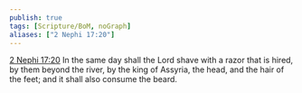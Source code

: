 ```yaml
---
publish: true
tags: [Scripture/BoM, noGraph]
aliases: ["2 Nephi 17:20"]
---
```

[2 Nephi 17:20](https://churchofjesuschrist.org/study/scriptures/bofm/2-ne/17?lang=eng&id=p20#p20) In the same day shall the Lord shave with a razor that is hired, by them beyond the river, by the king of Assyria, the head, and the hair of the feet; and it shall also consume the beard.
